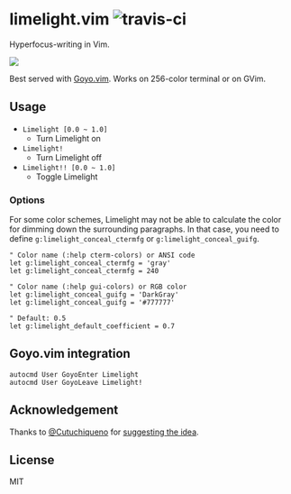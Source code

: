 limelight.vim ![travis-ci](https://travis-ci.org/junegunn/limelight.vim.svg?branch=master)
=============

Hyperfocus-writing in Vim.

![](https://raw.github.com/junegunn/i/master/limelight.gif)

Best served with [Goyo.vim](https://github.com/junegunn/goyo.vim).
Works on 256-color terminal or on GVim.

Usage
-----

- `Limelight [0.0 ~ 1.0]`
    - Turn Limelight on
- `Limelight!`
    - Turn Limelight off
- `Limelight!! [0.0 ~ 1.0]`
    - Toggle Limelight

### Options

For some color schemes, Limelight may not be able to calculate the color for
dimming down the surrounding paragraphs. In that case, you need to define
`g:limelight_conceal_ctermfg` or `g:limelight_conceal_guifg`.

```vim
" Color name (:help cterm-colors) or ANSI code
let g:limelight_conceal_ctermfg = 'gray'
let g:limelight_conceal_ctermfg = 240

" Color name (:help gui-colors) or RGB color
let g:limelight_conceal_guifg = 'DarkGray'
let g:limelight_conceal_guifg = '#777777'

" Default: 0.5
let g:limelight_default_coefficient = 0.7
```

Goyo.vim integration
--------------------

```vim
autocmd User GoyoEnter Limelight
autocmd User GoyoLeave Limelight!
```

Acknowledgement
---------------

Thanks to [@Cutuchiqueno](https://github.com/Cutuchiqueno) for [suggesting
the idea](https://github.com/junegunn/goyo.vim/issues/34).

License
-------

MIT
